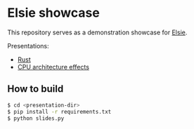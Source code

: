 # Elsie showcase
This repository serves as a demonstration showcase for [Elsie](https://github.com/spirali/elsie).

Presentations:
- [Rust](rust)
- [CPU architecture effects](cpu-arch)

## How to build
```bash
$ cd <presentation-dir>
$ pip install -r requirements.txt
$ python slides.py
```
